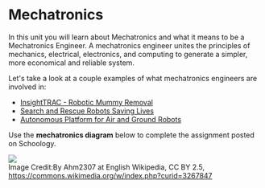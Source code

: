 # Mechatronics

In this unit you will learn about Mechatronics and what it means to be a Mechatronics Engineer. A mechatronics engineer unites the principles of mechanics, electrical, electronics, and computing to generate a simpler, more economical and reliable system. 

Let's take a look at a couple examples of what mechatronics engineers are involved in:

* [InsightTRAC - Robotic Mummy Removal](https://www.insighttrac.com/about-us/)
* [Search and Rescue Robots Saving Lives](https://www.youtube.com/watch?v=FrgEbx6esYE) 
* [Autonomous Platform for Air and Ground Robots](https://www.youtube.com/watch?v=NrMW0pLl8WY)

Use the **mechatronics diagram** below to complete the assignment posted on Schoology. 

![](https://upload.wikimedia.org/wikipedia/commons/9/99/Mecha.gif) <br>Image Credit:By Ahm2307 at English Wikipedia, CC BY 2.5, https://commons.wikimedia.org/w/index.php?curid=3267847


